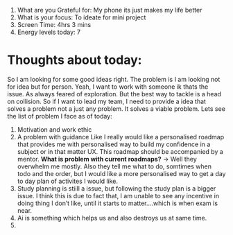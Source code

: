1. What are you Grateful for: My phone its just makes my life better
2. What is your focus: To ideate for mini project
3. Screen Time: 4hrs 3 mins
4. Energy levels today: 7


# Thoughts about today:
So I am looking for some good ideas right. The problem is I am looking not for idea but for person. Yeah, I want to work with someone ik thats the issue. As always feared of exploration. But the best way to tackle is a head on collision. So if I want to lead my team, I need to provide a idea that solves a problem not a just any problem. It solves a viable problem.
Lets see the list of problem I face as of today:
1. Motivation and work ethic
2. A problem with guidance
	Like I really would like a personalised roadmap that provides me with personalised way to build my confidence in a subject or in that matter UX. This roadmap should be accompanied by a mentor.
	__What is problem with current roadmaps?__
	→ Well they overwhelm me mostly. Also they tell me what to do, somtimes when todo and the order, but I would like a more personalised way to get a day to day plan of activites I would like.
3. Study planning is stiill a issue, but following the study plan is a bigger issue. I think this is due to fact that, I am unable to see any incentive in doing thing I don’t like, until it starts to matter….which is when exam is near.
4. Ai is something which helps us and also destroys us at same time.
5. 